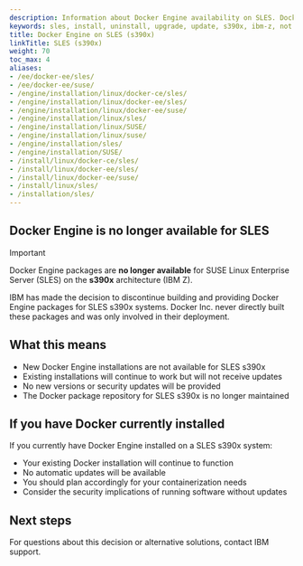 ```yaml
---
description: Information about Docker Engine availability on SLES. Docker packages are no longer available for SLES s390x architecture.
keywords: sles, install, uninstall, upgrade, update, s390x, ibm-z, not supported, unavailable
title: Docker Engine on SLES (s390x)
linkTitle: SLES (s390x)
weight: 70
toc_max: 4
aliases:
- /ee/docker-ee/sles/
- /ee/docker-ee/suse/
- /engine/installation/linux/docker-ce/sles/
- /engine/installation/linux/docker-ee/sles/
- /engine/installation/linux/docker-ee/suse/
- /engine/installation/linux/sles/
- /engine/installation/linux/SUSE/
- /engine/installation/linux/suse/
- /engine/installation/sles/
- /engine/installation/SUSE/
- /install/linux/docker-ce/sles/
- /install/linux/docker-ee/sles/
- /install/linux/docker-ee/suse/
- /install/linux/sles/
- /installation/sles/
---
```


## Docker Engine is no longer available for SLES

> [!IMPORTANT]
>
> Docker Engine packages are **no longer available** for SUSE Linux Enterprise Server (SLES) on the **s390x** architecture (IBM Z).

IBM has made the decision to discontinue building and providing Docker Engine
packages for SLES s390x systems. Docker Inc. never directly built these packages
and was only involved in their deployment.

## What this means

- New Docker Engine installations are not available for SLES s390x
- Existing installations will continue to work but will not receive updates
- No new versions or security updates will be provided
- The Docker package repository for SLES s390x is no longer maintained

## If you have Docker currently installed

If you currently have Docker Engine installed on a SLES s390x system:

- Your existing Docker installation will continue to function
- No automatic updates will be available
- You should plan accordingly for your containerization needs
- Consider the security implications of running software without updates

## Next steps

For questions about this decision or alternative solutions, contact IBM support.


